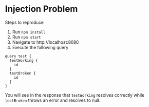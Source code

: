 # Injection Problem

Steps to reproduce
1. Run `npm install`
2. Run `npm start`
3. Navigate to http://localhost:8080
4. Execute the following query
```
query test {
  testWorking {
    id
  }
  testBroken {
    id
  }
}
```

You will see in the response that `testWorking` resolves correctly while `testBroken` throws an error and resolves to null.

